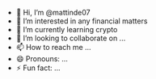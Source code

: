- 👋 Hi, I’m @mattinde07
- 👀 I’m interested in any financial matters
- 🌱 I’m currently learning crypto 
- 💞️ I’m looking to collaborate on ...
- 📫 How to reach me ...
- 😄 Pronouns: ...
- ⚡ Fun fact: ...

<!---
mattinde07/mattinde07 is a ✨ special ✨ repository because its `README.md` (this file) appears on your GitHub profile.
You can click the Preview link to take a look at your changes.
--->
